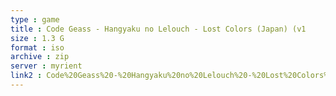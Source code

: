 ```yaml
---
type : game
title : Code Geass - Hangyaku no Lelouch - Lost Colors (Japan) (v1
size : 1.3 G
format : iso
archive : zip
server : myrient
link2 : Code%20Geass%20-%20Hangyaku%20no%20Lelouch%20-%20Lost%20Colors%20%28Japan%29%20%28v1.01%29
---
```


